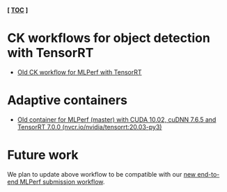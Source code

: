 ﻿**[ [TOC](../README.md) ]**

# CK workflows for object detection with TensorRT

* [Old CK workflow for MLPerf with TensorRT](https://github.com/ctuning/ck-mlops/tree/main/program/mlperf-inference-vision)

# Adaptive containers

* [Old container for MLPerf (master) with CUDA 10.02, cuDNN 7.6.5 and TensorRT 7.0.0 (nvcr.io/nvidia/tensorrt:20.03-py3)](https://github.com/ctuning/ck-mlops/tree/main/docker/mlperf-inference-vision-tensorrt-with-ck)

# Future work

We plan to update above workflow to be compatible with our 
[new end-to-end MLPerf submission workflow](https://github.com/octoml/mlops/tree/main/module/bench.mlperf.inference).
